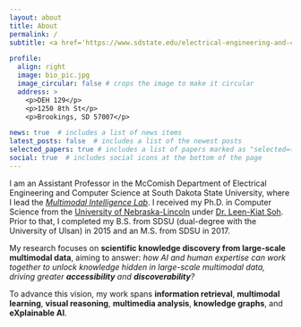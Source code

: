 ```yaml
---
layout: about
title: About
permalink: /
subtitle: <a href='https://www.sdstate.edu/electrical-engineering-and-computer-science'>McComish Department of Electrical Engineering and Computer Science</a> | <a href='https://www.sdstate.edu/'>South Dakota State University</a>

profile:
  align: right
  image: bio_pic.jpg
  image_circular: false # crops the image to make it circular
  address: >
    <p>DEH 129</p>
    <p>1250 8th St</p>
    <p>Brookings, SD 57007</p>

news: true  # includes a list of news items
latest_posts: false  # includes a list of the newest posts
selected_papers: true # includes a list of papers marked as "selected={true}"
social: true  # includes social icons at the bottom of the page
---
```


I am an Assistant Professor in the McComish Department of Electrical Engineering and Computer Science at South Dakota State University, where I lead the <a href="https://github.com/Multimodal-Intelligence-Lab"><i><span class="mint-green">M</span>ultimodal <span class="mint-green">Int</span>elligence Lab</i></a>. I received my Ph.D. in Computer Science from the [University of Nebraska-Lincoln](https://www.unl.edu/) under [Dr. Leen-Kiat Soh](https://cse.unl.edu/~lksoh/). Prior to that, I completed my B.S. from SDSU (dual-degree with the University of Ulsan) in 2015 and an M.S. from SDSU in 2017. 



My research focuses on **scientific knowledge discovery from large-scale multimodal data**, aiming to answer: *how AI and human expertise can work together to unlock knowledge hidden in large-scale multimodal data, driving greater **accessibility** and **discoverability**?*

To advance this vision, my work spans **information retrieval**, **multimodal learning**, **visual reasoning**, **multimedia analysis**, **knowledge graphs**, and **eXplainable AI**.


<!--- 
Write your biography here. Tell the world about yourself. Link to your favorite [subreddit](http://reddit.com). You can put a picture in, too. The code is already in, just name your picture `prof_pic.jpg` and put it in the `img/` folder.

Put your address / P.O. box / other info right below your picture. You can also disable any of these elements by editing `profile` property of the YAML header of your `_pages/about.md`. Edit `_bibliography/papers.bib` and Jekyll will render your [publications page](/al-folio/publications/) automatically.

Link to your social media connections, too. This theme is set up to use [Font Awesome icons](http://fortawesome.github.io/Font-Awesome/) and [Academicons](https://jpswalsh.github.io/academicons/), like the ones below. Add your Facebook, Twitter, LinkedIn, Google Scholar, or just disable all of them.
--->